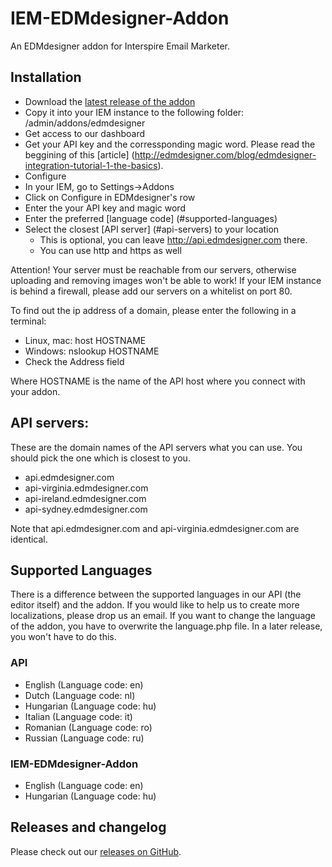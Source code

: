 IEM-EDMdesigner-Addon
======================

An EDMdesigner addon for Interspire Email Marketer.


## Installation
 * Download the [latest release of the addon](https://github.com/EDMdesigner/IEM-EDMdesigner-Addon/releases)
 * Copy it into your IEM instance to the following folder: /admin/addons/edmdesigner
 * Get access to our dashboard
  * Get your API key and the corressponding magic word. Please read the beggining of this [article] (http://edmdesigner.com/blog/edmdesigner-integration-tutorial-1-the-basics).
 * Configure
  * In your IEM, go to Settings->Addons
  * Click on Configure in EDMdesigner's row
  * Enter the your API key and magic word
  * Enter the preferred [language code] (#supported-languages)
  * Select the closest [API server] (#api-servers) to your location
    * This is optional, you can leave http://api.edmdesigner.com there.
    * You can use http and https as well

Attention! Your server must be reachable from our servers, otherwise uploading and removing images won't be able to work! If your IEM instance is behind a firewall, please add our servers on a whitelist on port 80.

To find out the ip address of a domain, please enter the following in a terminal:
 * Linux, mac: host HOSTNAME
 * Windows: nslookup HOSTNAME
  * Check the Address field

Where HOSTNAME is the name of the API host where you connect with your addon.


## API servers:
These are the domain names of the API servers what you can use. You should pick the one which is closest to you.

 * api.edmdesigner.com
 * api-virginia.edmdesigner.com
 * api-ireland.edmdesigner.com
 * api-sydney.edmdesigner.com

Note that api.edmdesigner.com and api-virginia.edmdesigner.com are identical.

## Supported Languages
There is a difference between the supported languages in our API (the editor itself) and the addon. If you would like to help us to create more localizations, please drop us an email. If you want to change the language of the addon, you have to overwrite the language.php file. In a later release, you won't have to do this.

### API
 * English (Language code: en)
 * Dutch (Language code: nl)
 * Hungarian (Language code: hu)
 * Italian (Language code: it)
 * Romanian (Language code: ro)
 * Russian (Language code: ru)

### IEM-EDMdesigner-Addon
 * English (Language code: en)
 * Hungarian (Language code: hu)

## Releases and changelog
Please check out our [releases on GitHub](https://github.com/EDMdesigner/IEM-EDMdesigner-Addon/releases).

